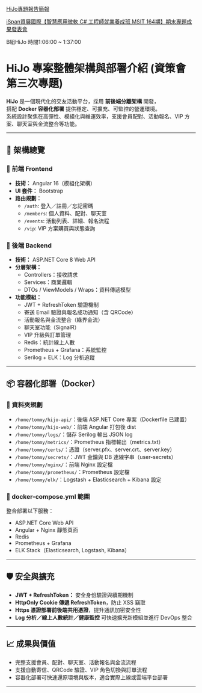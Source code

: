 [HiJo專題報告簡報](https://www.canva.com/design/DAGrR3uOTvU/tiLcPJzIJmQj9jCLxMbmXg/edit?utm_content=DAGrR3uOTvU&utm_campaign=designshare&utm_medium=link2&utm_source=sharebutton)

[iSpan資展國際【智慧應用微軟 C# 工程師就業養成班 MSIT 164期】期末專題成果發表會](https://youtu.be/qYOYJKjN7t0?t=4007)

 B組HiJo 時間1:06:00 ~ 1:37:00





# HiJo 專案整體架構與部署介紹 (資策會第三次專題)

**HiJo** 是一個現代化的交友活動平台，採用 **前後端分離架構** 開發，  
搭配 **Docker 容器化部署** 提供穩定、可擴充、可監控的營運環境。  
系統設計聚焦在高彈性、模組化與維運效率，支援會員配對、活動報名、VIP 方案、聊天室與金流整合等功能。

---

## 🧱 架構總覽

### 🔹 前端 Frontend
- **技術：** Angular 16（模組化架構）
- **UI 套件：** Bootstrap
- **路由規劃：**
  - `/auth`: 登入／註冊／忘記密碼
  - `/members`: 個人資料、配對、聊天室
  - `/events`: 活動列表、詳細、報名流程
  - `/vip`: VIP 方案購買與狀態查詢

### 🔹 後端 Backend
- **技術：** ASP.NET Core 8 Web API
- **分層架構：**
  - Controllers：接收請求
  - Services：商業邏輯
  - DTOs / ViewModels / Wraps：資料傳遞模型
- **功能模組：**
  - JWT + RefreshToken 驗證機制
  - 寄送 Email 驗證與報名成功通知（含 QRCode）
  - 活動報名與金流整合（綠界金流）
  - 聊天室功能（SignalR）
  - VIP 升級與訂單管理
  - Redis：統計線上人數
  - Prometheus + Grafana：系統監控
  - Serilog + ELK：Log 分析追蹤

---

## 📦 容器化部署（Docker）

### 📁 資料夾規劃
- `/home/tommy/hijo-api/`：後端 ASP.NET Core 專案（Dockerfile 已建置）
- `/home/tommy/hijo-web/`：前端 Angular 打包後 dist
- `/home/tommy/logs/`：儲存 Serilog 輸出 JSON log
- `/home/tommy/metrics/`：Prometheus 指標輸出（metrics.txt）
- `/home/tommy/certs/`：憑證（server.pfx、server.crt、server.key）
- `/home/tommy/secrets/`：JWT 金鑰與 DB 連線字串（user-secrets）
- `/home/tommy/nginx/`：前端 Nginx 設定檔
- `/home/tommy/prometheus/`：Prometheus 設定檔
- `/home/tommy/elk/`：Logstash + Elasticsearch + Kibana 設定

### 🐳 docker-compose.yml 範圍
整合部署以下服務：
- ASP.NET Core Web API
- Angular + Nginx 靜態頁面
- Redis
- Prometheus + Grafana
- ELK Stack（Elasticsearch, Logstash, Kibana）

---

## 🛡️ 安全與擴充
- **JWT + RefreshToken：** 安全身份驗證與續期機制
- **HttpOnly Cookie 傳遞 RefreshToken**，防止 XSS 竊取
- **Https 憑證部署前後端共用憑證**，提升通訊加密安全性
- **Log 分析／線上人數統計／健康監控** 可快速擴充新模組並進行 DevOps 整合

---

## 📈 成果與價值

- 完整支援會員、配對、聊天室、活動報名與金流流程
- 支援自動寄信、QRCode 驗證、VIP 角色切換與訂單流程
- 容器化部署可快速還原環境與版本，適合實際上線或雲端平台部署

---

